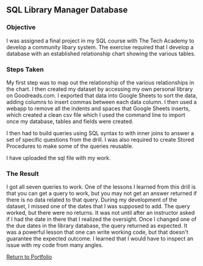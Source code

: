 ## SQL Library Manager Database

### Objective

I was assigned a final project in my SQL course with The Tech Academy to develop a community libary system. The exercise required that I develop a database with an established relationship chart showing the various tables.

### Steps Taken

My first step was to map out the relationship of the various relationships in the chart. I then created my dataset by accessing my own personal library on Goodreads.com. I exported that data into Google Sheets to sort the data, adding columns to insert commas between each data column. I then used a webapp to remove all the indents and spaces that Google Sheets inserts, which created a clean csv file which I used the command line to import once my database, tables and fields were created.

I then had to build queries using SQL syntax to with inner joins to answer a set of specific questions from the drill. I was also required to create Stored Procedures to make some of the queries reusable.

I have uploaded the sql file with my work.

### The Result

I got all seven queries to work. One of the lessons I learned from this drill is that you can get a query to work, but you may not get an answer returned if there is no data related to that query. During my development of the dataset, I missed one of the dates that I was supposed to add. The query worked, but there were no returns. It was not until after an instructor asked if I had the date in there that I realized the oversight. Once I changed one of the due dates in the library database, the query returned as expected. It was a powerful lesson that one can write working code, but that doesn't guarantee the expected outcome. I learned that I would have to inspect an issue with my code from many angles. 

[Return to Portfolio]("https://github.com/HenryTech/Portfolio")
